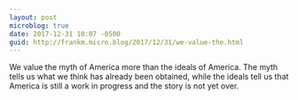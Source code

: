 ```yaml
---
layout: post
microblog: true
date: 2017-12-31 10:07 -0500
guid: http://frankm.micro.blog/2017/12/31/we-value-the.html
---
```

We value the myth of America more than the ideals of America. The myth tells us what we think has already been obtained, while the ideals tell us that America is still a work in progress and the story is not yet over. 
